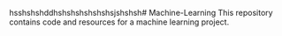 hsshshshddhshshshshshshsjshshsh# Machine-Learning
This repository contains code and resources for a machine learning project.